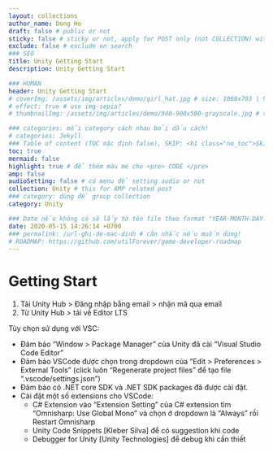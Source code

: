 ```yaml
---
layout: collections
author_name: Dong Ho
draft: false # public or not
sticky: false # sticky or not, apply for POST only (not COLLECTION) with including thumbnailImg
exclude: false # exclude on search
### SEO
title: Unity Getting Start
description: Unity Getting Start

### HUMAN
header: Unity Getting Start
# coverImg: /assets/img/articles/demo/girl_hat.jpg # size: 1068x703 | 900x500 | 600x400
# effect: true # use img-sepia?
# thumbnailImg: /assets/img/articles/demo/940-900x500-grayscale.jpg # size: 900x500 | 600x400

### categories: mỗi category cách nhau bởi dấu cách!
# categories: Jekyll
### Table of content (TOC mặc định false), SKIP: <h1 class="no_toc">Skip toc</h1> hoặc <div class="no_toc_section">
toc: true
mermaid: false
highlight: true # để thêm màu mè cho <pre> CODE </pre>
amp: false
audioSetting: false # có menu để setting audio or not
collection: Unity # this for AMP related post
### category: dùng để group collection
category: Unity

### Date nếu không có sẽ lấy từ tên file theo format "YEAR-MONTH-DAY-title.md"
date: 2020-05-15 14:26:14 +0700
### permalink: /url-ghi-de-mac-dinh # cân nhắc nếu muốn dùng!
# ROADMAP: https://github.com/utilForever/game-developer-roadmap
---
```


# Getting Start
1. Tải Unity Hub > Đăng nhập bằng email > nhận mã qua email
2. Từ Unity Hub > tải về Editor LTS

Tùy chọn sử dụng với VSC:
- Đảm bảo “Window > Package Manager” của Unity đã cài “Visual Studio Code Editor”
- Đảm bảo VSCode được chọn trong dropdown của “Edit > Preferences > External Tools” (click luôn “Regenerate project files” để tạo file “.vscode/settings.json”)
- Đảm bảo có .NET core SDK và .NET SDK packages đã được cài đặt.
- Cài đặt một số extensions cho VSCode:
	- C# Extension vào “Extension Setting” của C# extension tìm “Omnisharp: Use Global Mono” và chọn ở dropdown là “Always” rồi Restart Omnisharp
	- Unity Code Snippets [Kleber Silva] để có suggestion khi code
	- Debugger for Unity [Unity Technologies] để debug khi cần thiết 
